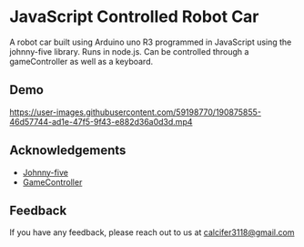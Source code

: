 
# JavaScript Controlled Robot Car

A robot car built using Arduino uno R3 programmed in JavaScript using the johnny-five library.
Runs in node.js. 
Can be controlled through a gameController as well as a keyboard.

## Demo


https://user-images.githubusercontent.com/59198770/190875855-46d57744-ad1e-47f5-9f43-e882d36a0d3d.mp4



## Acknowledgements

 - [Johnny-five](http://johnny-five.io/)
 - [GameController](https://github.com/infusion/node-gamecontroller)
 

## Feedback

If you have any feedback, please reach out to us at calcifer3118@gmail.com

